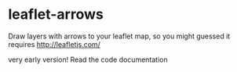 leaflet-arrows
==============

Draw layers with arrows to your leaflet map, so you might guessed it requires http://leafletjs.com/

very early version! Read the code documentation